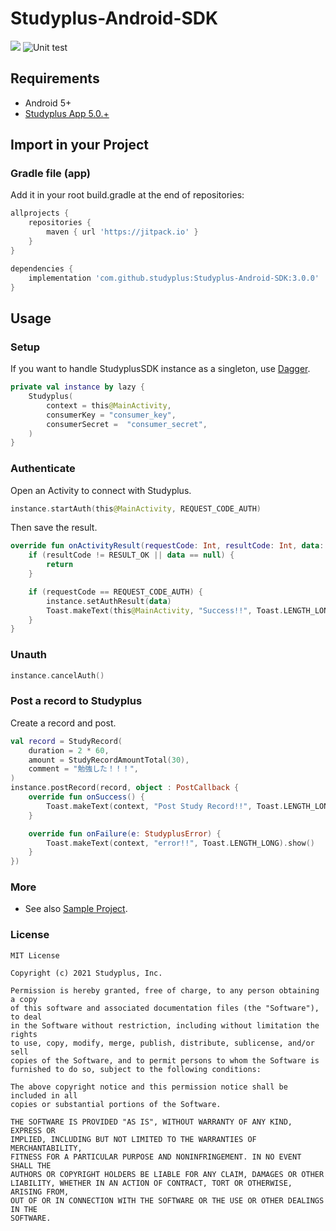 # Studyplus-Android-SDK

[![](https://jitpack.io/v/studyplus/Studyplus-Android-SDK.svg)](https://jitpack.io/#studyplus/Studyplus-Android-SDK)
![Unit test](https://github.com/studyplus/Studyplus-Android-SDK/workflows/Unit%20test/badge.svg)

## Requirements

- Android 5+
- [Studyplus App 5.0.+](https://play.google.com/store/apps/details?id=jp.studyplus.android.app)

## Import in your Project

### Gradle file (app)

Add it in your root build.gradle at the end of repositories:

```groovy
allprojects {
    repositories {
        maven { url 'https://jitpack.io' }
    }
}
```

```groovy
dependencies {
    implementation 'com.github.studyplus:Studyplus-Android-SDK:3.0.0'
}
```

## Usage

### Setup

If you want to handle StudyplusSDK instance as a singleton, use [Dagger](https://dagger.dev).

```kotlin
private val instance by lazy {
    Studyplus(
        context = this@MainActivity,
        consumerKey = "consumer_key",
        consumerSecret =  "consumer_secret",
    )
}
```

### Authenticate

Open an Activity to connect with Studyplus.

```kotlin
instance.startAuth(this@MainActivity, REQUEST_CODE_AUTH)
```

Then save the result.

```kotlin
override fun onActivityResult(requestCode: Int, resultCode: Int, data: Intent?) {
    if (resultCode != RESULT_OK || data == null) {
        return
    }

    if (requestCode == REQUEST_CODE_AUTH) {
        instance.setAuthResult(data)
        Toast.makeText(this@MainActivity, "Success!!", Toast.LENGTH_LONG).show()
    }
}
```

### Unauth

```kotlin
instance.cancelAuth()
```

### Post a record to Studyplus

Create a record and post.

```kotlin
val record = StudyRecord(
    duration = 2 * 60,
    amount = StudyRecordAmountTotal(30),
    comment = "勉強した！！！",
)
instance.postRecord(record, object : PostCallback {
    override fun onSuccess() {
        Toast.makeText(context, "Post Study Record!!", Toast.LENGTH_LONG).show()
    }

    override fun onFailure(e: StudyplusError) {
        Toast.makeText(context, "error!!", Toast.LENGTH_LONG).show()
    }
})
```

### More

- See also [Sample Project](https://github.com/studyplus/Studyplus-Android-SDK/blob/master/sdk-example-kt/src/main/java/jp/studyplus/android/sdk_example_kt/MainActivity.kt).

### License

```text
MIT License

Copyright (c) 2021 Studyplus, Inc.

Permission is hereby granted, free of charge, to any person obtaining a copy
of this software and associated documentation files (the "Software"), to deal
in the Software without restriction, including without limitation the rights
to use, copy, modify, merge, publish, distribute, sublicense, and/or sell
copies of the Software, and to permit persons to whom the Software is
furnished to do so, subject to the following conditions:

The above copyright notice and this permission notice shall be included in all
copies or substantial portions of the Software.

THE SOFTWARE IS PROVIDED "AS IS", WITHOUT WARRANTY OF ANY KIND, EXPRESS OR
IMPLIED, INCLUDING BUT NOT LIMITED TO THE WARRANTIES OF MERCHANTABILITY,
FITNESS FOR A PARTICULAR PURPOSE AND NONINFRINGEMENT. IN NO EVENT SHALL THE
AUTHORS OR COPYRIGHT HOLDERS BE LIABLE FOR ANY CLAIM, DAMAGES OR OTHER
LIABILITY, WHETHER IN AN ACTION OF CONTRACT, TORT OR OTHERWISE, ARISING FROM,
OUT OF OR IN CONNECTION WITH THE SOFTWARE OR THE USE OR OTHER DEALINGS IN THE
SOFTWARE.
```

